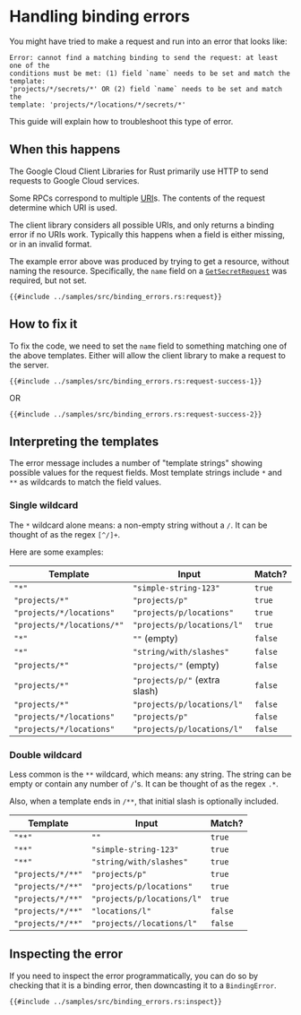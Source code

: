 <!-- 
Copyright 2025 Google LLC

Licensed under the Apache License, Version 2.0 (the "License");
you may not use this file except in compliance with the License.
You may obtain a copy of the License at

    https://www.apache.org/licenses/LICENSE-2.0

Unless required by applicable law or agreed to in writing, software
distributed under the License is distributed on an "AS IS" BASIS,
WITHOUT WARRANTIES OR CONDITIONS OF ANY KIND, either express or implied.
See the License for the specific language governing permissions and
limitations under the License.
-->

# Handling binding errors

You might have tried to make a request and run into an error that looks like:

```norust
Error: cannot find a matching binding to send the request: at least one of the
conditions must be met: (1) field `name` needs to be set and match the template:
'projects/*/secrets/*' OR (2) field `name` needs to be set and match the
template: 'projects/*/locations/*/secrets/*'
```

This guide will explain how to troubleshoot this type of error.

## When this happens

The Google Cloud Client Libraries for Rust primarily use HTTP to send requests
to Google Cloud services.

Some RPCs correspond to multiple [URI]s. The contents of the request determine
which URI is used.

The client library considers all possible URIs, and only returns a binding error
if no URIs work. Typically this happens when a field is either missing, or in an
invalid format.

The example error above was produced by trying to get a resource, without naming
the resource. Specifically, the `name` field on a [`GetSecretRequest`] was
required, but not set.

```rust,ignore
{{#include ../samples/src/binding_errors.rs:request}}
```

## How to fix it

To fix the code, we need to set the `name` field to something matching one of
the above templates. Either will allow the client library to make a request to
the server.

```rust,ignore
{{#include ../samples/src/binding_errors.rs:request-success-1}}
```

OR

```rust,ignore
{{#include ../samples/src/binding_errors.rs:request-success-2}}
```

## Interpreting the templates

The error message includes a number of "template strings" showing possible
values for the request fields. Most template strings include `*` and `**` as
wildcards to match the field values.

### Single wildcard

The `*` wildcard alone means: a non-empty string without a `/`. It can be
thought of as the regex `[^/]+`.

Here are some examples:

| Template                   | Input                         | Match?  |
| -------------------------- | ----------------------------- | ------- |
| `"*"`                      | `"simple-string-123"`         | `true`  |
| `"projects/*"`             | `"projects/p"`                | `true`  |
| `"projects/*/locations"`   | `"projects/p/locations"`      | `true`  |
| `"projects/*/locations/*"` | `"projects/p/locations/l"`    | `true`  |
| `"*"`                      | `""` (empty)                  | `false` |
| `"*"`                      | `"string/with/slashes"`       | `false` |
| `"projects/*"`             | `"projects/"` (empty)         | `false` |
| `"projects/*"`             | `"projects/p/"` (extra slash) | `false` |
| `"projects/*"`             | `"projects/p/locations/l"`    | `false` |
| `"projects/*/locations"`   | `"projects/p"`                | `false` |
| `"projects/*/locations"`   | `"projects/p/locations/l"`    | `false` |

### Double wildcard

Less common is the `**` wildcard, which means: any string. The string can be
empty or contain any number of `/`'s. It can be thought of as the regex `.*`.

Also, when a template ends in `/**`, that initial slash is optionally included.

| Template          | Input                      | Match?  |
| ----------------- | -------------------------- | ------- |
| `"**"`            | `""`                       | `true`  |
| `"**"`            | `"simple-string-123"`      | `true`  |
| `"**"`            | `"string/with/slashes"`    | `true`  |
| `"projects/*/**"` | `"projects/p"`             | `true`  |
| `"projects/*/**"` | `"projects/p/locations"`   | `true`  |
| `"projects/*/**"` | `"projects/p/locations/l"` | `true`  |
| `"projects/*/**"` | `"locations/l"`            | `false` |
| `"projects/*/**"` | `"projects//locations/l"`  | `false` |

## Inspecting the error

If you need to inspect the error programmatically, you can do so by checking
that it is a binding error, then downcasting it to a `BindingError`.

```rust,ignore
{{#include ../samples/src/binding_errors.rs:inspect}}
```

[uri]: https://clouddocs.f5.com/api/irules/HTTP__uri.html
[`getsecretrequest`]: https://docs.rs/google-cloud-secretmanager-v1/latest/google_cloud_secretmanager_v1/model/struct.GetSecretRequest.html
